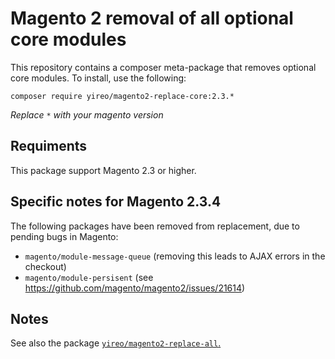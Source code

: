 # Magento 2 removal of all optional core modules
This repository contains a composer meta-package that removes optional core modules. To install, use the following:

    composer require yireo/magento2-replace-core:2.3.*

_Replace `*` with your magento version_

## Requiments

This package support Magento 2.3 or higher.

## Specific notes for Magento 2.3.4
The following packages have been removed from replacement, due to pending bugs in Magento:

- `magento/module-message-queue` (removing this leads to AJAX errors in the checkout)
- `magento/module-persisent` (see https://github.com/magento/magento2/issues/21614)

## Notes

See also the package [`yireo/magento2-replace-all`.](https://github.com/yireo/magento2-replace-all)
